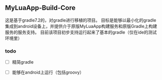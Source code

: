 ## MyLuaApp-Build-Core

这是基于gradle7.2的，对gradle进行移植的项目。
目标是能够以最小化的gradle集成到android设备上，并提供介于原版MyLuaApp构建服务和原版Gradle上构建服务的服务支持。
目前该项目初步支持运行起来了基本的gradle（仅在ide的测试环境里）

### todo
 - [ ] 精简gradle
 - [ ] 能够在android上运行（包括groovy）


